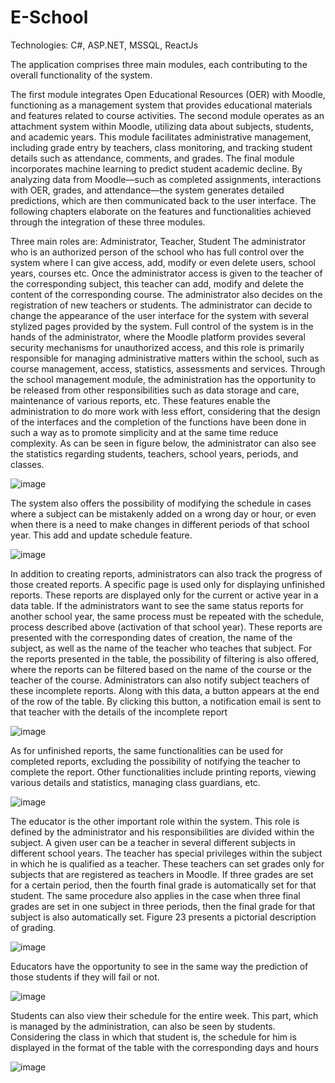 # E-School
Technologies: C#, ASP.NET, MSSQL, ReactJs

The application comprises three main modules, each contributing to the overall functionality of the system.

The first module integrates Open Educational Resources (OER) with Moodle, functioning as a management system that provides educational materials and features related to course activities. The second module operates as an attachment system within Moodle, utilizing data about subjects, students, and academic years. This module facilitates administrative management, including grade entry by teachers, class monitoring, and tracking student details such as attendance, comments, and grades.
The final module incorporates machine learning to predict student academic decline. By analyzing data from Moodle—such as completed assignments, interactions with OER, grades, and attendance—the system generates detailed predictions, which are then communicated back to the user interface.
The following chapters elaborate on the features and functionalities achieved through the integration of these three modules.

Three main roles are: Administrator, Teacher, Student
The administrator who is an authorized person of the school who has full control over the system where I can give access, add, modify or even delete users, school years, courses etc. Once the administrator access is given to the teacher of the corresponding subject, this teacher can add, modify and delete the content of the corresponding course. The administrator also decides on the registration of new teachers or students.
The administrator can decide to change the appearance of the user interface for the system with several stylized pages provided by the system. Full control of the system is in the hands of the administrator, where the Moodle platform provides several security mechanisms for unauthorized access, and this role is primarily responsible for managing administrative matters within the school, such as course management, access, statistics, assessments and services.
Through the school management module, the administration has the opportunity to be released from other responsibilities such as data storage and care, maintenance of various reports, etc. These features enable the administration to do more work with less effort, considering that the design of the interfaces and the completion of the functions have been done in such a way as to promote simplicity and at the same time reduce complexity. As can be seen in figure below, the administrator can also see the statistics regarding students, teachers, school years, periods, and classes.

![image](https://github.com/user-attachments/assets/618044ef-fd88-4eda-afb3-2ec0730383f7)

The system also offers the possibility of modifying the schedule in cases where a subject can be mistakenly added on a wrong day or hour, or even when there is a need to make changes in different periods of that school year. This add and update schedule feature.

![image](https://github.com/user-attachments/assets/1e3609cf-b1c4-4432-a4b8-691eba119cff)

In addition to creating reports, administrators can also track the progress of those created reports. A specific page is used only for displaying unfinished reports. These reports are displayed only for the current or active year in a data table. If the administrators want to see the same status reports for another school year, the same process must be repeated with the schedule, process described above (activation of that school year). These reports are presented with the corresponding dates of creation, the name of the subject, as well as the name of the teacher who teaches that subject. For the reports presented in the table, the possibility of filtering is also offered, where the reports can be filtered based on the name of the course or the teacher of the course. Administrators can also notify subject teachers of these incomplete reports. Along with this data, a button appears at the end of the row of the table. By clicking this button, a notification email is sent to that teacher with the details of the incomplete report

![image](https://github.com/user-attachments/assets/c0d6d091-de4d-4076-a50c-c065bfc708df)

As for unfinished reports, the same functionalities can be used for completed reports, excluding the possibility of notifying the teacher to complete the report. Other functionalities include printing reports, viewing various details and statistics, managing class guardians, etc.

![image](https://github.com/user-attachments/assets/eb9178b8-a0a7-48f1-831e-8fb8867a14e8)

The educator is the other important role within the system. This role is defined by the administrator and his responsibilities are divided within the subject. A given user can be a teacher in several different subjects in different school years. The teacher has special privileges within the subject in which he is qualified as a teacher. These teachers can set grades only for subjects that are registered as teachers in Moodle. If three grades are set for a certain period, then the fourth final grade is automatically set for that student. The same procedure also applies in the case when three final grades are set in one subject in three periods, then the final grade for that subject is also automatically set. Figure 23 presents a pictorial description of grading.

![image](https://github.com/user-attachments/assets/e4d2c46c-96e5-445c-b471-013cf6e0264a)

Educators have the opportunity to see in the same way the prediction of those students if they will fail or not.

![image](https://github.com/user-attachments/assets/0619f748-99ba-4cb0-86eb-8fc5652c4cf6)

Students can also view their schedule for the entire week. This part, which is managed by the administration, can also be seen by students. Considering the class in which that student is, the schedule for him is displayed in the format of the table with the corresponding days and hours

![image](https://github.com/user-attachments/assets/bafa00cc-e1b1-4074-a842-e83b8d953f22)

